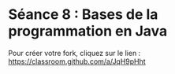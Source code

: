 # Séance 8 : Bases de la programmation en Java

Pour créer votre fork, cliquez sur le lien : https://classroom.github.com/a/JqH9pHht

